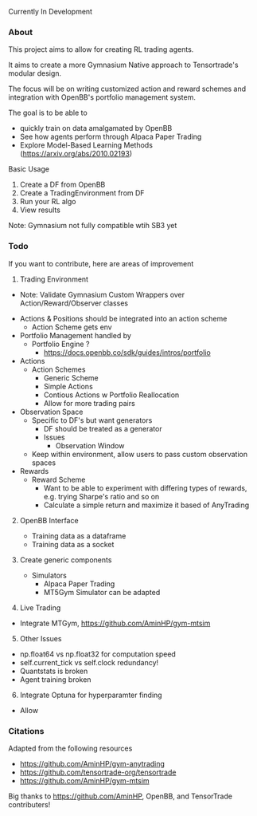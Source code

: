 Currently In Development

### About

This project aims to allow for creating RL trading agents.

It aims to create a more Gymnasium Native approach to Tensortrade's modular design.

The focus will be on writing customized action and reward schemes and integration with OpenBB's portfolio management system.

The goal is to be able to

- quickly train on data amalgamated by OpenBB
- See how agents perform through Alpaca Paper Trading
- Explore Model-Based Learning Methods (https://arxiv.org/abs/2010.02193)

Basic Usage

1. Create a DF from OpenBB
2. Create a TradingEnvironment from DF
3. Run your RL algo
4. View results

Note: Gymnasium not fully compatible wtih SB3 yet

### Todo

If you want to contribute, here are areas of improvement

1. Trading Environment

- Note: Validate Gymnasium Custom Wrappers over Action/Reward/Observer classes

* Actions & Positions should be integrated into an action scheme
  - Action Scheme gets env
* Portfolio Management handled by
  - Portfolio Engine ?
    - https://docs.openbb.co/sdk/guides/intros/portfolio
* Actions
  - Action Schemes
    - Generic Scheme
    - Simple Actions
    - Contious Actions w Portfolio Reallocation
    - Allow for more trading pairs
* Observation Space
  - Specific to DF's but want generators
    - DF should be treated as a generator
    - Issues
      - Observation Window
  - Keep within environment, allow users to pass custom observation spaces
* Rewards
  - Reward Scheme
    - Want to be able to experiment with differing types of rewards, e.g. trying Sharpe's ratio and so on
    - Calculate a simple return and maximize it based of AnyTrading

2. OpenBB Interface

   - Training data as a dataframe
   - Training data as a socket

3. Create generic components

   - Simulators
     - Alpaca Paper Trading
     - MT5Gym Simulator can be adapted

4. Live Trading

- Integrate MTGym, https://github.com/AminHP/gym-mtsim

5. Other Issues

- np.float64 vs np.float32 for computation speed
- self.current_tick vs self.clock redundancy!
- Quantstats is broken
- Agent training broken

6. Integrate Optuna for hyperparamter finding

- Allow

### Citations

Adapted from the following resources

- https://github.com/AminHP/gym-anytrading
- https://github.com/tensortrade-org/tensortrade
- https://github.com/AminHP/gym-mtsim

Big thanks to https://github.com/AminHP, OpenBB, and TensorTrade contributers!
